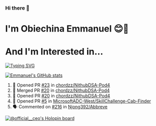 ### Hi there 👋
# I'm Obiechina Emmanuel 😊🚀
# And I'm Interested in...
[![Typing SVG](https://readme-typing-svg.herokuapp.com?font=Sherif&size=40&pause=900&color=305042&center=true&vCenter=true&width=1000&height=100&lines=DevOps;Technical+Writing;Teaching+kids+tech)](https://git.io/typing-svg)
<!-- 
- 💼 I’m currently working as a Software Developer Intern at NITDA Unilag.
- 🌱 I’m currently learning AWS
- 👯 I’m looking to collaborate on Open source projects
- 📫 How to reach me: Drop a mail to emmanuelobiechina8@gmail.com -->
<!-- - ⚡ Checkout my portfolio: [My_portfolio](https://www.my-portfolio.netlify.app) -->
<!--
**chibuike-19/chibuike-19** is a ✨ _special_ ✨ repository because its `README.md` (this file) appears on your GitHub profile.

Here are some ideas to get you started

- 🔭 I’m currently working on ...
- 🌱 I’m currently learning ..
- 👯 I’m looking to collaborate on ..
- 🤔 I’m looking for help with ...
- 💬 Ask me about ...
- 📫 How to reach me: ..
- 😄 Pronouns: ...
- ⚡ Fun fact: ...
-->
[![Emmanuel's GitHub stats](https://github-readme-stats.vercel.app/api?username=Chibuike-19&hide=stars&show_icons=true&theme=radical)](https://github.com/anuraghazra/github-readme-stats)
<!--START_SECTION:activity-->
1. 💪 Opened PR [#23](https://github.com/chordzz/NithubDSA-Pod4/pull/23) in [chordzz/NithubDSA-Pod4](https://github.com/chordzz/NithubDSA-Pod4)
2. 🎉 Merged PR [#20](https://github.com/chordzz/NithubDSA-Pod4/pull/20) in [chordzz/NithubDSA-Pod4](https://github.com/chordzz/NithubDSA-Pod4)
3. 💪 Opened PR [#20](https://github.com/chordzz/NithubDSA-Pod4/pull/20) in [chordzz/NithubDSA-Pod4](https://github.com/chordzz/NithubDSA-Pod4)
4. 💪 Opened PR [#5](https://github.com/MicrosoftADC-West/SkillChallenge-Cab-Finder/pull/5) in [MicrosoftADC-West/SkillChallenge-Cab-Finder](https://github.com/MicrosoftADC-West/SkillChallenge-Cab-Finder)
5. 🗣 Commented on [#216](https://github.com/Njong392/Abbreve/issues/216) in [Njong392/Abbreve](https://github.com/Njong392/Abbreve)
<!--END_SECTION:activity-->
<!--[![Top Langs](https://github-readme-stats.vercel.app/api/top-langs/?username=Chibuike-19&layout=compact)](https://github.com/anuraghazra/github-readme-stats)-->
[![@official__ceo's Holopin board](https://holopin.io/api/user/board?user=official__ceo)](https://holopin.io/@official__ceo)




